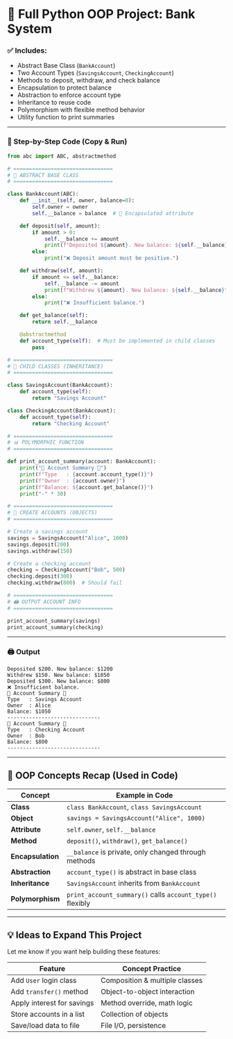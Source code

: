 # 🏦 Full Python OOP Project: Bank System

### ✅ Includes:

* Abstract Base Class (`BankAccount`)
* Two Account Types (`SavingsAccount`, `CheckingAccount`)
* Methods to deposit, withdraw, and check balance
* Encapsulation to protect balance
* Abstraction to enforce account type
* Inheritance to reuse code
* Polymorphism with flexible method behavior
* Utility function to print summaries

---

### 🔧 Step-by-Step Code (Copy & Run)

```python
from abc import ABC, abstractmethod

# ================================
# 🧱 ABSTRACT BASE CLASS
# ================================

class BankAccount(ABC):
    def __init__(self, owner, balance=0):
        self.owner = owner
        self.__balance = balance  # 🔐 Encapsulated attribute

    def deposit(self, amount):
        if amount > 0:
            self.__balance += amount
            print(f"Deposited ${amount}. New balance: ${self.__balance}")
        else:
            print("❌ Deposit amount must be positive.")

    def withdraw(self, amount):
        if amount <= self.__balance:
            self.__balance -= amount
            print(f"Withdrew ${amount}. New balance: ${self.__balance}")
        else:
            print("❌ Insufficient balance.")

    def get_balance(self):
        return self.__balance

    @abstractmethod
    def account_type(self):  # Must be implemented in child classes
        pass

# ================================
# 🏦 CHILD CLASSES (INHERITANCE)
# ================================

class SavingsAccount(BankAccount):
    def account_type(self):
        return "Savings Account"

class CheckingAccount(BankAccount):
    def account_type(self):
        return "Checking Account"

# ================================
# 📊 POLYMORPHIC FUNCTION
# ================================

def print_account_summary(account: BankAccount):
    print("🔸 Account Summary 🔸")
    print(f"Type   : {account.account_type()}")
    print(f"Owner  : {account.owner}")
    print(f"Balance: ${account.get_balance()}")
    print("-" * 30)

# ================================
# 🧪 CREATE ACCOUNTS (OBJECTS)
# ================================

# Create a savings account
savings = SavingsAccount("Alice", 1000)
savings.deposit(200)
savings.withdraw(150)

# Create a checking account
checking = CheckingAccount("Bob", 500)
checking.deposit(300)
checking.withdraw(800)  # Should fail

# ================================
# 🖨️ OUTPUT ACCOUNT INFO
# ================================

print_account_summary(savings)
print_account_summary(checking)
```

---

### 🖨️ Output

```text
Deposited $200. New balance: $1200
Withdrew $150. New balance: $1050
Deposited $300. New balance: $800
❌ Insufficient balance.
🔸 Account Summary 🔸
Type   : Savings Account
Owner  : Alice
Balance: $1050
------------------------------
🔸 Account Summary 🔸
Type   : Checking Account
Owner  : Bob
Balance: $800
------------------------------
```

---

## 📘 OOP Concepts Recap (Used in Code)

| Concept           | Example in Code                                           |
| ----------------- | --------------------------------------------------------- |
| **Class**         | `class BankAccount`, `class SavingsAccount`               |
| **Object**        | `savings = SavingsAccount("Alice", 1000)`                 |
| **Attribute**     | `self.owner`, `self.__balance`                            |
| **Method**        | `deposit()`, `withdraw()`, `get_balance()`                |
| **Encapsulation** | `__balance` is private, only changed through methods      |
| **Abstraction**   | `account_type()` is abstract in base class                |
| **Inheritance**   | `SavingsAccount` inherits from `BankAccount`              |
| **Polymorphism**  | `print_account_summary()` calls `account_type()` flexibly |

---

## 💡 Ideas to Expand This Project

Let me know if you want help building these features:

| Feature                    | Concept Practice               |
| -------------------------- | ------------------------------ |
| Add `User` login class     | Composition & multiple classes |
| Add `transfer()` method    | Object-to-object interaction   |
| Apply interest for savings | Method override, math logic    |
| Store accounts in a list   | Collection of objects          |
| Save/load data to file     | File I/O, persistence          |

